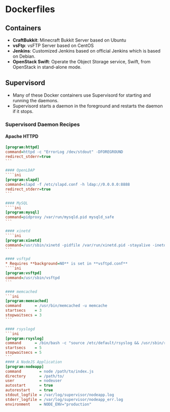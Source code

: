 Dockerfiles
===========

## Containers

* **CraftBukkit**: Minecraft Bukkit Server based on Ubuntu
* **vsFtp**: vsFTP Server based on CentOS
* **Jenkins**: Customized Jenkins based on official Jenkins which is based on Debian.
* **OpenStack Swift**: Operate the Object Storage service, Swift, from OpenStack in stand-alone mode.

## Supervisord
* Many of these Docker containers use Supervisord for starting and running the daemons.
* Supervisord starts a daemon in the foreground and restarts the daemon if it stops.

### Supervisord Daemon Recipes

#### Apache HTTPD
````ini
[program:httpd]
command=httpd -c "ErrorLog /dev/stdout" -DFOREGROUND
redirect_stderr=true
```

#### OpenLDAP
````ini
[program:slapd]
command=slapd -f /etc/slapd.conf -h ldap://0.0.0.0:8888
redirect_stderr=true
```

#### MySQL
````ini
[program:mysql]
command=pidproxy /var/run/mysqld.pid mysqld_safe
```

#### xinetd
````ini
[program:xinetd]
command=/usr/sbin/xinetd -pidfile /var/run/xinetd.pid -stayalive -inetd_compat -dontfork
```

#### vsftpd
* Requires **background=NO** is set in **vsftpd.conf**
````ini
[program:vsftpd]
command=/usr/sbin/vsftpd
```

#### memcached
```ini
[program:memcached]
command      = /usr/bin/memcached -u memcache
startsecs    = 3
stopwaitsecs = 3
```

#### rsyslogd
```ini
[program:rsyslog]
command      = /bin/bash -c "source /etc/default/rsyslog && /usr/sbin/rsyslogd -n -c3"
startsecs    = 5
stopwaitsecs = 5
```
#### A NodeJS Application
[program:nodeapp]
command        = node /path/to/index.js
directory      = /path/to/
user           = nodeuser
autostart      = true
autorestart    = true
stdout_logfile = /var/log/supervisor/nodeapp.log
stderr_logfile = /var/log/supervisor/nodeapp_err.log
environment    = NODE_ENV="production"
